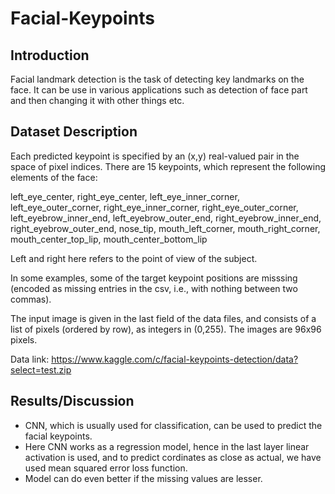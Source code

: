 # Facial-Keypoints
## Introduction
Facial landmark detection is the task of detecting key landmarks on the face. It can be use in various applications such as detection of face part and then changing it with other things etc.
## Dataset Description
Each predicted keypoint is specified by an (x,y) real-valued pair in the space of pixel indices. There are 15 keypoints, which represent the following elements of the face:

left_eye_center, right_eye_center, left_eye_inner_corner, left_eye_outer_corner, right_eye_inner_corner, right_eye_outer_corner, left_eyebrow_inner_end, left_eyebrow_outer_end, right_eyebrow_inner_end, right_eyebrow_outer_end, nose_tip, mouth_left_corner, mouth_right_corner, mouth_center_top_lip, mouth_center_bottom_lip

Left and right here refers to the point of view of the subject.

In some examples, some of the target keypoint positions are misssing (encoded as missing entries in the csv, i.e., with nothing between two commas).

The input image is given in the last field of the data files, and consists of a list of pixels (ordered by row), as integers in (0,255). The images are 96x96 pixels.

Data link: https://www.kaggle.com/c/facial-keypoints-detection/data?select=test.zip

## Results/Discussion
- CNN, which is usually used for classification, can be used to predict the facial keypoints.
- Here CNN works as a regression model, hence in the last layer linear activation is used, and to predict cordinates as close as actual, we have used mean squared error loss function.
- Model can do even better if the missing values are lesser.
